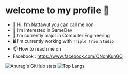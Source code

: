 # welcome to my profile 🙂

- 👋 Hi, I’m Nattawut you can call me non
- 👀 I’m interested in GameDev
- 🌱 I’m currently major in Computer Engineering
- 🖥️ I'm currently working with `Triple Trio Studio`
- 📫 How to reach me on
- Facebook : https://www.facebook.com/ONonKunGO

![Anurag's GitHub stats](https://github-readme-stats.vercel.app/api?username=RikuAlice01&show_icons=true&theme=radical) ![Top Langs](https://github-readme-stats.vercel.app/api/top-langs/?username=non-nattawut)

<!---
non-nattawut/non-nattawut is a ✨ special ✨ repository because its `README.md` (this file) appears on your GitHub profile.
You can click the Preview link to take a look at your changes.
--->
